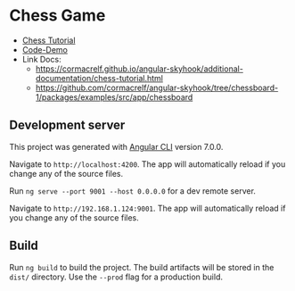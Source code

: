 # Chess Game

* [Chess Tutorial](https://cormacrelf.github.io/angular-skyhook/additional-documentation/chess-tutorial.html)
* [Code-Demo](https://stackblitz.com/edit/angular-skyhook-chess)
* Link Docs:
  * https://cormacrelf.github.io/angular-skyhook/additional-documentation/chess-tutorial.html
  * https://github.com/cormacrelf/angular-skyhook/tree/chessboard-1/packages/examples/src/app/chessboard

## Development server

This project was generated with [Angular CLI](https://github.com/angular/angular-cli) version 7.0.0.

Navigate to `http://localhost:4200`. The app will automatically reload if you change any of the source files.

Run `ng serve --port 9001 --host 0.0.0.0` for a dev remote server.

Navigate to `http://192.168.1.124:9001`. The app will automatically reload if you change any of the source files.

## Build

Run `ng build` to build the project. The build artifacts will be stored in the `dist/` directory. Use the `--prod` flag for a production build.
